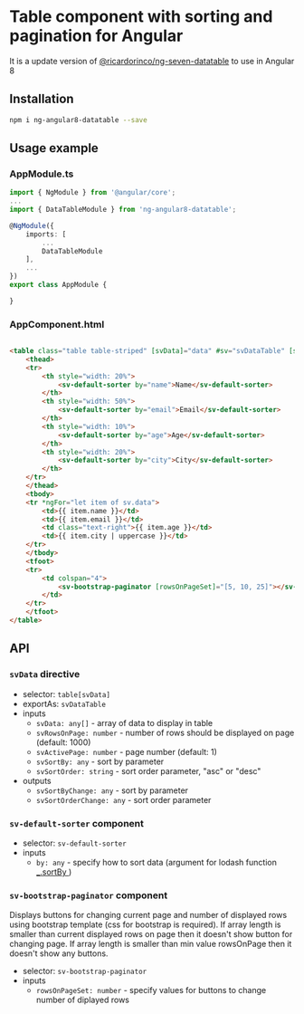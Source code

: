 # Table component with sorting and pagination for Angular

It is a update version of [@ricardorinco/ng-seven-datatable](https://github.com/ricardorinco/ng-seven-datatable) to use in Angular 8

## Installation

``` sh
npm i ng-angular8-datatable --save
```

## Usage example

### AppModule.ts

``` typescript
import { NgModule } from '@angular/core';
...
import { DataTableModule } from 'ng-angular8-datatable';

@NgModule({
    imports: [
        ...
        DataTableModule
    ],
    ...
})
export class AppModule {

}
```

### AppComponent.html

``` html

<table class="table table-striped" [svData]="data" #sv="svDataTable" [svRowsOnPage]="5">
    <thead>
    <tr>
        <th style="width: 20%">
            <sv-default-sorter by="name">Name</sv-default-sorter>
        </th>
        <th style="width: 50%">
            <sv-default-sorter by="email">Email</sv-default-sorter>
        </th>
        <th style="width: 10%">
            <sv-default-sorter by="age">Age</sv-default-sorter>
        </th>
        <th style="width: 20%">
            <sv-default-sorter by="city">City</sv-default-sorter>
        </th>
    </tr>
    </thead>
    <tbody>
    <tr *ngFor="let item of sv.data">
        <td>{{ item.name }}</td>
        <td>{{ item.email }}</td>
        <td class="text-right">{{ item.age }}</td>
        <td>{{ item.city | uppercase }}</td>
    </tr>
    </tbody>
    <tfoot>
    <tr>
        <td colspan="4">
            <sv-bootstrap-paginator [rowsOnPageSet]="[5, 10, 25]"></sv-bootstrap-paginator>
        </td>
    </tr>
    </tfoot>
</table>
```

## API

### `svData` directive

- selector: `table[svData]`
- exportAs: `svDataTable`
- inputs
  - `svData: any[]` - array of data to display in table
  - `svRowsOnPage: number` - number of rows should be displayed on page (default: 1000)
  - `svActivePage: number` - page number (default: 1)
  - `svSortBy: any` - sort by parameter
  - `svSortOrder: string` - sort order parameter, "asc" or "desc"
- outputs
  - `svSortByChange: any` - sort by parameter
  - `svSortOrderChange: any` - sort order parameter

### `sv-default-sorter` component

- selector: `sv-default-sorter`
- inputs
  - `by: any` - specify how to sort data (argument for lodash function [_.sortBy ](https://lodash.com/docs#sortBy))

### `sv-bootstrap-paginator` component

Displays buttons for changing current page and number of displayed rows using bootstrap template (css for bootstrap is required). If array length is smaller than current displayed rows on page then it doesn't show button for changing page. If array length is smaller than min value rowsOnPage then it doesn't show any buttons.

- selector: `sv-bootstrap-paginator`
- inputs
  - `rowsOnPageSet: number` - specify values for buttons to change number of diplayed rows
